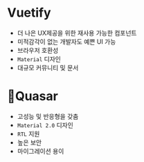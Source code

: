 
# Vuetify

- 더 나은 UX제공을 위한 재사용 가능한 컴포넌트
- 미적감각이 없는 개발자도 예쁜 UI 가능
- 브라우저 호환성
- `Material` 디자인
- 대규모 커뮤니티 및 문서



# Quasar

- 고성능 및 반응형을 갖춤
- `Material 2.0` 디자인
- `RTL` 지원
- 높은 보안
- 마이그레이션 용이

